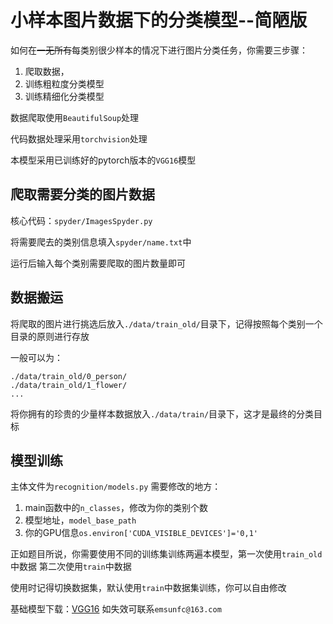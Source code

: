 # 小样本图片数据下的分类模型--简陋版

如何在~~一无所有~~每类别很少样本的情况下进行图片分类任务，你需要三步骤：
1. 爬取数据， 
2. 训练粗粒度分类模型
3. 训练精细化分类模型

数据爬取使用`BeautifulSoup`处理

代码数据处理采用`torchvision`处理

本模型采用已训练好的pytorch版本的`VGG16`模型

## 爬取需要分类的图片数据

核心代码：`spyder/ImagesSpyder.py`

将需要爬去的类别信息填入`spyder/name.txt`中

运行后输入每个类别需要爬取的图片数量即可

## 数据搬运

将爬取的图片进行挑选后放入`./data/train_old/`目录下，记得按照每个类别一个目录的原则进行存放

一般可以为：

```
./data/train_old/0_person/
./data/train_old/1_flower/
...
```

将你拥有的珍贵的少量样本数据放入`./data/train/`目录下，这才是最终的分类目标

## 模型训练

主体文件为`recognition/models.py`
需要修改的地方：
1. main函数中的`n_classes`，修改为你的类别个数
2. 模型地址，`model_base_path`
3. 你的GPU信息`os.environ['CUDA_VISIBLE_DEVICES']='0,1'`

正如题目所说，你需要使用不同的训练集训练两遍本模型，第一次使用`train_old`中数据
第二次使用`train`中数据

使用时记得切换数据集，默认使用`train`中数据集训练，你可以自由修改

基础模型下载：[VGG16](https://pan.baidu.com/s/1LHTn89jgCr6MRCe2n4kFlw)
如失效可联系`emsunfc@163.com`

